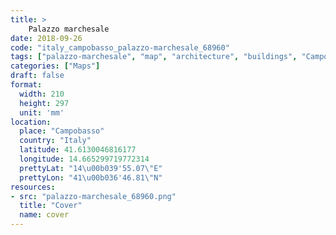 ```yaml
---
title: > 
    Palazzo marchesale
date: 2018-09-26
code: "italy_campobasso_palazzo-marchesale_68960"
tags: ["palazzo-marchesale", "map", "architecture", "buildings", "Campobasso", "Italy"]
categories: ["Maps"]
draft: false
format:
  width: 210
  height: 297
  unit: 'mm'
location:
  place: "Campobasso"
  country: "Italy"
  latitude: 41.6130046816177
  longitude: 14.665299719772314
  prettyLat: "14\u00b039'55.07\"E"
  prettyLon: "41\u00b036'46.81\"N"
resources:
- src: "palazzo-marchesale_68960.png"
  title: "Cover"
  name: cover
---
```

